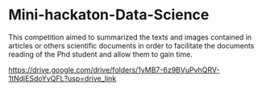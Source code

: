 # Mini-hackaton-Data-Science
This competition aimed to summarized the texts and images contained in articles or others scientific documents in order to facilitate the documents reading of the Phd student and allow them to gain time.

https://drive.google.com/drive/folders/1yMB7-6z9BVuPvhQRV-1tNdjESdoYvQFL?usp=drive_link
